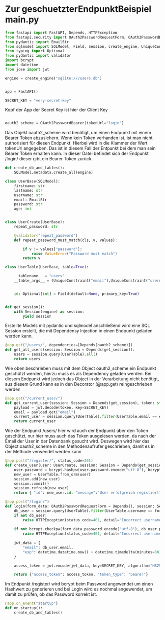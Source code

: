 # Zur geschuetzterEndpunktBeispiel main.py

```python
from fastapi import FastAPI, Depends, HTTPException
from fastapi.security import OAuth2PasswordRequestForm, OAuth2PasswordBearer
from pydantic import EmailStr
from sqlmodel import SQLModel, Field, Session, create_engine, UniqueConstraint
from typing import Optional
from pydantic import validator
import bcrypt
import datetime
from jose import jwt

engine = create_engine("sqlite:///users.db")


app = FastAPI()

SECRET_KEY = "very-secret-key"
```
Kopf der App der Secret Key ist hier der Client Key


```python

oauth2_scheme = OAuth2PasswordBearer(tokenUrl="login")

```
Das Objekt oauth2_scheme wird benötigt, um einen Endpunkt mit einem Bearer Token abzusichern. Wenn kein Token verhanden ist, ist man nicht authorisiert für diesen Endpunkt. Hierbei wird in die Klammer der Wert tokenUrl angegeben. Das ist in diesem Fall der Entpunkt bei dem man sein Bearer Token erhalten kann. In dieser Datei befindet sich der Endpunkt /login/ dieser gibt ein Bearer Token zurück.




```python
def create_db_and_tables():
    SQLModel.metadata.create_all(engine)

class UserBase(SQLModel):
    firstname: str
    lastname: str
    username: str
    email: EmailStr
    password: str
    age: int


class UserCreate(UserBase):
    repeat_password: str

    @validator("repeat_password")
    def repeat_password_must_match(cls, v, values):

        if v != values["password"]:
            raise ValueError("Password must match")
        return v

class UserTable(UserBase, table=True):

    __tablename__ = "users"
    __table_args__ = (UniqueConstraint("email"),UniqueConstraint("username"))


    id: Optional[int] = Field(default=None, primary_key=True)


def get_session():
    with Session(engine) as session:
        yield session

```
Erstellte Models mit pydantic und sqlmodel anschließend wird eine SQL Session erstellt, die mit Dependensy Injection in einen Endpunkt geladen werden kann.


```python
@app.get("/users/", dependencies=[Depends(oauth2_scheme)])
def get_all_users(session: Session = Depends(get_session)):
    users = session.query(UserTable).all()
    return users
```
Wie oben beschrieben muss mit dem Object oauth2_scheme ein Endpunkt geschützt werden, hierzu muss es als Dependency geladen werden. Bei diesem Endpunkt wird jedoch das Object in der Verarbeitung nicht benötigt, aus diesem Grund kann es in den Decorator (@app.get) reingeschrieben werden


```python
@app.get("/current_user/")
def get_current_user(session: Session = Depends(get_session), token: str = Depends(oauth2_scheme)):
    payload = jwt.decode(token, key=SECRET_KEY)
    email = payload.get("email")
    current_user = session.query(UserTable).filter(UserTable.email == email).first()
    return current_user
```
Wie der Endpunkt /users/ hier wird auch der Endpunkt über den Token geschützt, nur hier muss auch das Token ausgelesen werden, da nach der Email der User in der Datenbank gesucht wird. Deswegen wird hier das Object oauth2_scheme in den Methodenaufrufer geschrieben, damit es in der Methode verwendet werden kann

```python
@app.post("/register/", status_code=201)
def create_user(user: UserCreate, session: Session = Depends(get_session)):
    user.password = bcrypt.hashpw(user.password.encode("utf-8"), bcrypt.gensalt())
    new_user = UserTable.from_orm(user)
    session.add(new_user)
    session.commit()
    session.refresh(new_user)
    return { "id": new_user.id, "message":"User erfolgreich registiert"}

@app.post("/login/")
def login(form_data: OAuth2PasswordRequestForm = Depends(), session: Session = Depends(get_session)):
    db_user = session.query(UserTable).filter(UserTable.username == form_data.username).first()
    if not db_user:
        raise HTTPException(status_code=401, detail="Incorrect username or password")
    
    if not bcrypt.checkpw(form_data.password.encode("utf-8"), db_user.password.encode("utf-8")):
        raise HTTPException(status_code=401, detail="Incorrect username or password")
    
    jwt_data = {
        "email": db_user.email,
        "exp": datetime.datetime.now() + datetime.timedelta(minutes=30)
    }

    access_token = jwt.encode(jwt_data, key=SECRET_KEY, algorithm="HS256")

    return {"access_token": access_token, "token_type": "bearer"}
```
Im Endpunkt /register/ wird bcrypt beim Password angewendet um einen Hashwert zu generieren und bei Login wird es nochmal angewendet, um damit zu prüfen, ob das Password korrekt ist.


```python
@app.on_event("startup")
def on_startup():
    create_db_and_tables()
```